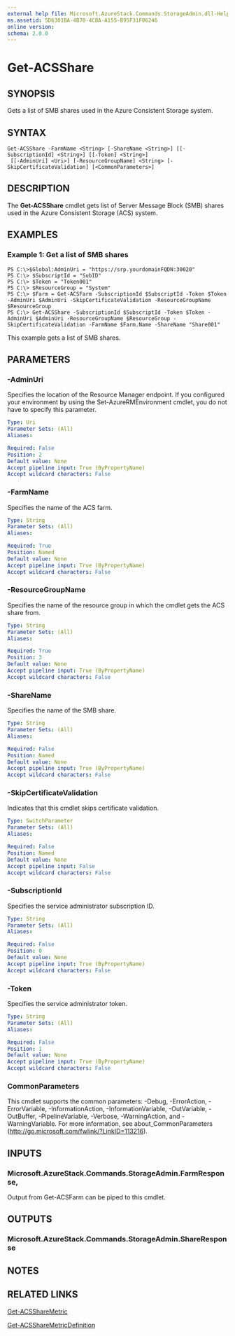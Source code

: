 ```yaml
---
external help file: Microsoft.AzureStack.Commands.StorageAdmin.dll-Help.xml
ms.assetid: 5D6301BA-4B70-4CBA-A155-B95F31F06246
online version: 
schema: 2.0.0
---
```


# Get-ACSShare

## SYNOPSIS
Gets a list of SMB shares used in the Azure Consistent Storage system.

## SYNTAX

```
Get-ACSShare -FarmName <String> [-ShareName <String>] [[-SubscriptionId] <String>] [[-Token] <String>]
 [[-AdminUri] <Uri>] [-ResourceGroupName] <String> [-SkipCertificateValidation] [<CommonParameters>]
```

## DESCRIPTION
The **Get-ACSShare** cmdlet gets list of Server Message Block (SMB) shares used in the Azure Consistent Storage (ACS) system.

## EXAMPLES

### Example 1: Get a list of SMB shares
```
PS C:\>$Global:AdminUri = "https://srp.yourdomainFQDN:30020"
PS C:\> $SubscriptId = "SubID"
PS C:\> $Token = "Token001"
PS C:\> $ResourceGroup = "System"
PS C:\> $Farm = Get-ACSFarm -SubscriptionId $SubscriptId -Token $Token -AdminUri $AdminUri -SkipCertificateValidation -ResourceGroupName $ResourceGroup
PS C:\> Get-ACSShare -SubscriptionId $SubscriptId -Token $Token -AdminUri $AdminUri -ResourceGroupName $ResourceGroup -SkipCertificateValidation -FarmName $Farm.Name -ShareName "Share001"
```

This example gets a list of SMB shares.

## PARAMETERS

### -AdminUri
Specifies the location of the Resource Manager endpoint.
If you configured your environment by using the Set-AzureRMEnvironment cmdlet, you do not have to specify this parameter.

```yaml
Type: Uri
Parameter Sets: (All)
Aliases: 

Required: False
Position: 2
Default value: None
Accept pipeline input: True (ByPropertyName)
Accept wildcard characters: False
```

### -FarmName
Specifies the name of the ACS farm.

```yaml
Type: String
Parameter Sets: (All)
Aliases: 

Required: True
Position: Named
Default value: None
Accept pipeline input: True (ByPropertyName)
Accept wildcard characters: False
```

### -ResourceGroupName
Specifies the name of the resource group in which the cmdlet gets the ACS share from.

```yaml
Type: String
Parameter Sets: (All)
Aliases: 

Required: True
Position: 3
Default value: None
Accept pipeline input: True (ByPropertyName)
Accept wildcard characters: False
```

### -ShareName
Specifies the name of the SMB share.

```yaml
Type: String
Parameter Sets: (All)
Aliases: 

Required: False
Position: Named
Default value: None
Accept pipeline input: True (ByPropertyName)
Accept wildcard characters: False
```

### -SkipCertificateValidation
Indicates that this cmdlet skips certificate validation.

```yaml
Type: SwitchParameter
Parameter Sets: (All)
Aliases: 

Required: False
Position: Named
Default value: None
Accept pipeline input: False
Accept wildcard characters: False
```

### -SubscriptionId
Specifies the service administrator subscription ID.

```yaml
Type: String
Parameter Sets: (All)
Aliases: 

Required: False
Position: 0
Default value: None
Accept pipeline input: True (ByPropertyName)
Accept wildcard characters: False
```

### -Token
Specifies the service administrator token.

```yaml
Type: String
Parameter Sets: (All)
Aliases: 

Required: False
Position: 1
Default value: None
Accept pipeline input: True (ByPropertyName)
Accept wildcard characters: False
```

### CommonParameters
This cmdlet supports the common parameters: -Debug, -ErrorAction, -ErrorVariable, -InformationAction, -InformationVariable, -OutVariable, -OutBuffer, -PipelineVariable, -Verbose, -WarningAction, and -WarningVariable. For more information, see about_CommonParameters (http://go.microsoft.com/fwlink/?LinkID=113216).

## INPUTS

### Microsoft.AzureStack.Commands.StorageAdmin.FarmResponse,
Output from Get-ACSFarm can be piped to this cmdlet.

## OUTPUTS

### Microsoft.AzureStack.Commands.StorageAdmin.ShareResponse

## NOTES

## RELATED LINKS

[Get-ACSShareMetric](./Get-ACSShareMetric.md)

[Get-ACSShareMetricDefinition](./Get-ACSShareMetricDefinition.md)


